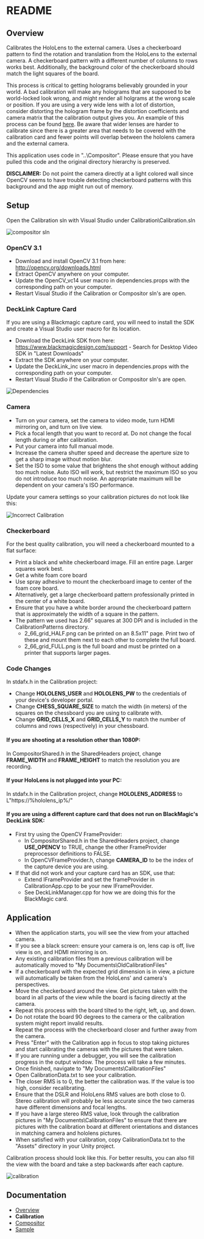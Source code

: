 # README
## Overview
Calibrates the HoloLens to the external camera.  Uses a checkerboard pattern to find the rotation and translation from the HoloLens to the external camera.  A checkerboard pattern with a different number of columns to rows works best.  Additionally, the background color of the checkerboard should match the light squares of the board.

This process is critical to getting holograms believably grounded in your world.  A bad calibration will make any holograms that are supposed to be world-locked look wrong, and might render all holgrams at the wrong scale or position.  If you are using a very wide lens with a lot of distortion, consider distorting the hologram frame by the distortion coefficients and camera matrix that the calibration output gives you.  An example of this process can be found [here](http://code.opencv.org/issues/1387).  Be aware that wider lenses are harder to calibrate since there is a greater area that needs to be covered with the calibration card and fewer points will overlap between the hololens camera and the external camera.

This application uses code in "..\Compositor\".  Please ensure that you have pulled this code and the original directory hierarchy is preserved.

**DISCLAIMER:** Do not point the camera directly at a light colored wall since OpenCV seems to have trouble detecting checkerboard patterns with this background and the app might run out of memory.

## Setup
Open the Calibration sln with Visual Studio under Calibration\Calibration.sln

![compositor sln](../../../DocumentationImages/calibration_sln.png)

### OpenCV 3.1
+ Download and install OpenCV 3.1 from here: http://opencv.org/downloads.html
+ Extract OpenCV anywhere on your computer.
+ Update the OpenCV_vc14 user macro in dependencies.props with the corresponding path on your computer.
+ Restart Visual Studio if the Calibration or Compositor sln's are open.

### DeckLink Capture Card
If you are using a Blackmagic capture card, you will need to install the SDK and create a Visual Studio user macro for its location.
+ Download the DeckLink SDK from here: https://www.blackmagicdesign.com/support - Search for Desktop Video SDK in "Latest Downloads"
+ Extract the SDK anywhere on your computer.
+ Update the DeckLink_inc user macro in dependencies.props with the corresponding path on your computer.
+ Restart Visual Studio if the Calibration or Compositor sln's are open.

![Dependencies](../../../DocumentationImages/dependencies.png)

### Camera
+ Turn on your camera, set the camera to video mode, turn HDMI mirroring on, and turn on live view.
+ Pick a focal length that you want to record at.  Do not change the focal length during or after calibration.
+ Put your camera into full manual mode.
+ Increase the camera shutter speed and decrease the aperture size to get a sharp image without motion blur.
+ Set the ISO to some value that brightens the shot enough without adding too much noise.  Auto ISO will work, but restrict the maximum ISO so you do not introduce too much noise.  An appropriate maximum will be dependent on your camera's ISO performance.

Update your camera settings so your calibration pictures do not look like this:

![Incorrect Calibration](../../../DocumentationImages/incorrect_calibration.jpg)

### Checkerboard
For the best quality calibration, you will need a checkerboard mounted to a flat surface:
+ Print a black and white checkerboard image.  Fill an entire page.  Larger squares work best.
+ Get a white foam core board
+ Use spray adhesive to mount the checkerboard image to center of the foam core board.
+ Alternatively, get a large checkerboard pattern professionally printed in the center of a white board.
+ Ensure that you have a white border around the checkerboard pattern that is approximately the width of a square in the pattern.
+ The pattern we used has 2.66" squares at 300 DPI and is included in the CalibrationPatterns directory.
    + 2_66_grid_HALF.png can be printed on an 8.5x11" page.  Print two of these and mount them next to each other to complete the full board.
    + 2_66_grid_FULL.png is the full board and must be printed on a printer that supports larger pages.

### Code Changes
In stdafx.h in the Calibration project:
+ Change **HOLOLENS_USER** and **HOLOLENS_PW** to the credentials of your device's developer portal.
+ Change **CHESS_SQUARE_SIZE** to match the width (in meters) of the squares on the chessboard you are using to calibrate with.
+ Change **GRID_CELLS_X** and **GRID_CELLS_Y** to match the number of columns and rows (respectively) in your chessboard.

#### If you are shooting at a resolution other than 1080P:
In CompositorShared.h in the SharedHeaders project, change **FRAME_WIDTH** and **FRAME_HEIGHT** to match the resolution you are recording.

#### If your HoloLens is not plugged into your PC:
In stdafx.h in the Calibration project, change **HOLOLENS_ADDRESS** to L"https://%hololens_ip%/"

#### If you are using a different capture card that does not run on BlackMagic's DeckLink SDK:
+ First try using the OpenCV FrameProvider:
    + In CompositorShared.h in the SharedHeaders project, change **USE_OPENCV** to TRUE, change the other FrameProvider preprocessor definitions to FALSE.
    + In OpenCVFrameProvider.h, change **CAMERA_ID** to be the index of the capture device you are using.
+ If that did not work and your capture card has an SDK, use that:
    + Extend IFrameProvider and set the frameProvider in CalibrationApp.cpp to be your new IFrameProvider.
    + See DeckLinkManager.cpp for how we are doing this for the BlackMagic card.

## Application
+ When the application starts, you will see the view from your attached camera.
+ If you see a black screen: ensure your camera is on, lens cap is off, live view is on, and HDMI mirroring is on.
+ Any existing calibration files from a previous calibration will be automatically moved to "My Documents\OldCalibrationFiles\"
+ If a checkerboard with the expected grid dimension is in view, a picture will automatically be taken from the HoloLens' and camera's perspectives.
+ Move the checkerboard around the view.  Get pictures taken with the board in all parts of the view while the board is facing directly at the camera.
+ Repeat this process with the board tilted to the right, left, up, and down.
+ Do not rotate the board 90 degrees to the camera or the calibration system might report invalid results.
+ Repeat the process with the checkerboard closer and further away from the camera.
+ Press "Enter" with the Calibration app in focus to stop taking pictures and start calibrating the cameras with the pictures that were taken.
+ If you are running under a debugger, you will see the calibration progress in the output window.  The process will take a few minutes.
+ Once finished, navigate to "My Documents\CalibrationFiles\"
+ Open CalibrationData.txt to see your calibration.
+ The closer RMS is to 0, the better the calibration was.  If the value is too high, consider recalibrating.
+ Ensure that the DSLR and HoloLens RMS values are both close to 0.  Stereo calibration will probably be less accurate since the two cameras have different dimensions and focal lengths.
+ If you have a large stereo RMS value, look through the calibration pictures in "My Documents\CalibrationFiles\" to ensure that there are pictures with the calibration board at different orientations and distances in matching camera and hololens pictures.
+ When satisfied with your calibration, copy CalibrationData.txt to the "Assets" directory in your Unity project.

Calibration process should look like this.  For better results, you can also fill the view with the board and take a step backwards after each capture.

![calibration](../../../DocumentationImages/calibration.gif)

## Documentation
+ [Overview](../README.md)
+ **Calibration**
+ [Compositor](../Compositor/README.md)
+ [Sample](../Samples/README.md)